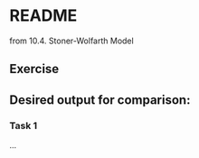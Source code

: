 # README
from 10.4. Stoner-Wolfarth Model


## Exercise 

## Desired output for comparison: 

### Task 1
...
